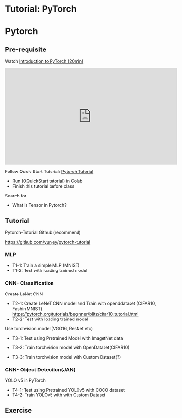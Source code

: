 # Tutorial: PyTorch

# Pytorch

## Pre-requisite

Watch [Introduction to PyTorch (20min)](https://youtu.be/IC0_FRiX-sw)

<iframe width="560" height="315" src="https://www.youtube.com/embed/IC0_FRiX-sw" title="YouTube video player" frameborder="0" allow="accelerometer; autoplay; clipboard-write; encrypted-media; gyroscope; picture-in-picture" allowfullscreen></iframe>

Follow Quick-Start Tutorial: [Pytorch Tutorial](https://tutorials.pytorch.kr/beginner/basics/quickstart_tutorial.html)

- Run (0.QuickStart tutorial) in Colab
- Finish this tutorial before class

Search for

- What is Tensor in Pytorch?

  

## Tutorial

Pytorch-Tutorial Github (recommend)

https://github.com/yunjey/pytorch-tutorial

### MLP 

- T1-1: Train a simple MLP (MNIST)
- T1-2: Test with loading trained model

### CNN- Classification

Create LeNet CNN

- T2-1: Create LeNeT CNN model and Train with openddataset (CIFAR10, Fashin MNIST) https://pytorch.org/tutorials/beginner/blitz/cifar10_tutorial.html
- T2-2: Test with loading trained model

Use torchvision.model (VGG16, ResNet etc)

- T3-1: Test using Pretrained Model with ImagetNet data

- T3-2: Train torchvision model with OpenDataset(CIFAR10)
- T3-3: Train torchvision model with Custom Dataset(?)

### CNN- Object Detection(JAN)

YOLO v5 in PyTorch

- T4-1: Test using Pretrained YOLOv5 with COCO dataset
- T4-2: Train YOLOv5 with with Custom Dataset

## 

## Exercise



